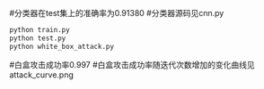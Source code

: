 #分类器在test集上的准确率为0.91380
#分类器源码见cnn.py

```py
python train.py
python test.py
python white_box_attack.py
```

#白盒攻击成功率0.997
#白盒攻击成功率随迭代次数增加的变化曲线见attack_curve.png

